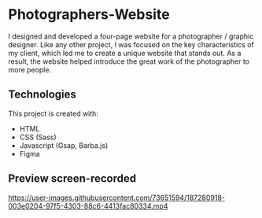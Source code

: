 # Photographers-Website

I designed and developed a four-page website for a photographer / graphic designer. Like any other project, I was focused on the key characteristics of my client, which led me to create a unique website that stands out. As a result, the website helped introduce the great work of the photographer to more people. 

## Technologies
This project is created with:
* HTML
* CSS (Sass)
* Javascript (Gsap, Barba.js)
* Figma

## Preview screen-recorded

https://user-images.githubusercontent.com/73651594/187280918-003e0204-97f5-4303-88c6-4413fac80334.mp4

